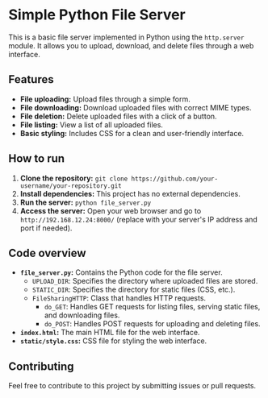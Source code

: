 
# Simple Python File Server

This is a basic file server implemented in Python using the `http.server` module. It allows you to upload, download, and delete files through a web interface.

## Features

* **File uploading:** Upload files through a simple form.
* **File downloading:** Download uploaded files with correct MIME types.
* **File deletion:** Delete uploaded files with a click of a button.
* **File listing:** View a list of all uploaded files.
* **Basic styling:** Includes CSS for a clean and user-friendly interface.

## How to run

1. **Clone the repository:** ``` git clone https://github.com/your-username/your-repository.git ```
2. **Install dependencies:** This project has no external dependencies.
3. **Run the server:** `python file_server.py`
4. **Access the server:** Open your web browser and go to `http://192.168.12.24:8000/` (replace with your server's IP address and port if needed).

## Code overview

* **`file_server.py`:** Contains the Python code for the file server.
    * `UPLOAD_DIR`: Specifies the directory where uploaded files are stored.
    * `STATIC_DIR`: Specifies the directory for static files (CSS, etc.).
    * `FileSharingHTTP`: Class that handles HTTP requests.
        * `do_GET`: Handles GET requests for listing files, serving static files, and downloading files.
        * `do_POST`: Handles POST requests for uploading and deleting files.
* **`index.html`:** The main HTML file for the web interface.
* **`static/style.css`:** CSS file for styling the web interface.

## Contributing

Feel free to contribute to this project by submitting issues or pull requests.

